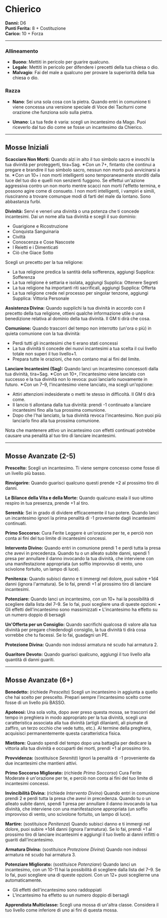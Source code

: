 # Chierico

**Danni:** D6  
**Punti Ferita:** 8 + Costituzione  
**Carico:** 10 + Forza

<hr>

### **Allineamento**
- **Buono**: Mettiti in pericolo per guarire qualcuno.
- **Legale**: Mettiti in pericolo per difendere i precetti della tua chiesa o dio.
- **Malvagio**: Fai del male a qualcuno per provare la superiorità della tua chiesa o dio.

### **Razza**
- **Nano**: Sei una sola cosa con la pietra. Quando entri in comunione ti viene concessa una versione speciale di Voce dei Taciturni come orazione che funziona solo sulla pietra.

- **Umano**: La tua fede è varia: scegli un incantesimo da Mago. Puoi riceverlo dal tuo dio come se fosse un incantesimo da Chierico.

<hr>

## Mosse Iniziali

**Scacciare Non Morti:**
Quando alzi in alto il tuo simbolo sacro e invochi la tua divinità per proteggerti, tira+Sag. ✴Con un 7+, fintanto che continui a pregare e brandire il tuo simbolo sacro, nessun non morto può avvicinarsi a te. ✴Con un 10+ i non morti intelligenti sono temporaneamente storditi dalla luce del tuo dio e quelli non senzienti fuggono. Se effettui un'azione aggressiva contro un non morto mentre scacci non morti l'effetto termina, e possono agire come di consueto. I non morti intelligenti, i vampiri e simili, riusciranno a trovare comunque modi di farti del male da lontano. Sono abbastanza furbi.

**Divinità:**
Servi e veneri una divinità o una potenza che ti concede incantesimi. Dai un nome alla tua divinità e scegli il suo dominio:

- Guarigione e Ricostruzione
- Conquista Sanguinaria
- Civiltà
- Conoscenza e Cose Nascoste
- I Reietti e i Dimenticati
- Ciò che Giace Sotto

Scegli un precetto per la tua religione:

- La tua religione predica la santità della sofferenza, aggiungi Supplica: Sofferenza
- La tua religione è settaria e isolata, aggiungi Supplica: Ottenere Segreti
- La tua religione ha importanti riti sacrificali, aggiungi Supplica: Offerta
- La tua religione crede nel processo per singolar tenzone, aggiungi Supplica: Vittoria Personale

**Assistenza Divina:**
Quando supplichi la tua divinità in accordo con il precetto della tua religione, ottieni qualche informazione utile o una benedizione relativa al dominio della tua divinità. Il GM ti dirà che cosa.

**Comunione:**
Quando trascorri del tempo non interrotto (un'ora o più) in quieta comunione con la tua divinità:

- Perdi tutti gli incantesimi che ti erano stati concessi
- La tua divinità ti concede dei nuovi incantesimi a tua scelta il cui livello totale non superi il tuo livello+1.
- Prepara tutte le orazioni, che non contano mai ai fini del limite.

**Lanciare Incantesimi (Sag):**
Quando lanci un incantesimo concessoti dalla tua divinità, tira+Sag.
✴Con un 10+, l'incantesimo viene lanciato con successo e la tua divinità non lo revoca: puoi lanciarlo nuovamente in futuro.
✴Con un 7–9, l'incantesimo viene lanciato, ma scegli un'opzione:

- Attiri attenzioni indesiderate o metti te stesso in difficoltà. Il GM ti dirà come.
- Il lancio ti allontana dalla tua divinità: prendi -1 continuato a lanciare incantesimi fino alla tua prossima comunione.
- Dopo che l'hai lanciato, la tua divinità revoca l'incantesimo. Non puoi più lanciarlo fino alla tua prossima comunione.

Nota che mantenere attivo un incantesimo con effetti continuati potrebbe causare una penalità al tuo tiro di lanciare incantesimi.

<hr>

## Mosse Avanzate (2-5)

**Prescelto:**
Scegli un incantesimo. Ti viene sempre concesso come fosse di un livello più basso.

**Rinvigorire:**
Quando guarisci qualcuno questi prende +2 al prossimo tiro di danni.

**Le Bilance della Vita e della Morte:**
Quando qualcuno esala il suo ultimo respiro in tua presenza, prende +1 al tiro.

**Serenità:**
Sei in grado di dividere efficacemente il tuo potere. Quando lanci un incantesimo
ignori la prima penalità di -1 proveniente dagli incantesimi continuati.

**Primo Soccorso:**
Cura Ferite Leggere è un'orazione per te, e perciò non conta ai fini del tuo limite
di incantesimi concessi.

**Intervento Divino:**
Quando entri in comunione prendi 1 e perdi tutta la presa che avevi in precedenza.
Quando tu o un alleato subite danni, spendi 1 presa per annullare il danno
invocando la tua divinità, che interviene con una manifestazione appropriata (un
soffio improvviso di vento, uno scivolone fortuito, un lampo di luce).

**Penitenza:**
Quando subisci danno e ti immergi nel dolore, puoi subire +1d4 danni (ignora
l'armatura). Se lo fai, prendi +1 al prossimo tiro di lanciare incantesimi.

**Potenziare:**
Quando lanci un incantesimo, con un 10+ hai la possibilità di scegliere dalla lista
del 7–9. Se lo fai, puoi scegliere una di queste opzioni:
• Gli effetti dell'incantesimo sono massimizzati
• L'incantesimo ha effetto su un numero doppio di bersagli

**Un'Offerta per un Consiglio:**
Quando sacrifichi qualcosa di valore alla tua divinità per pregare chiedendogli
consiglio, la tua divinità ti dirà cosa vorrebbe che tu facessi. Se lo fai, guadagni
un PE.

**Protezione Divina:**
Quando non indossi armatura né scudo hai armatura 2.

**Guaritore Devoto:**
Quando guarisci qualcuno, aggiungi il tuo livello alla quantità di danni guariti.

<hr>

## Mosse Avanzate (6+)

**Benedetto:**
(richiede *Prescelto*)
Scegli un incantesimo in aggiunta a quello che hai scelto per prescelto. Prepari
sempre l'incantesimo scelto come fosse di un livello più BASSO.

**Apoteosi:**
Una sola volta, dopo aver preso questa mossa, se trascorri del tempo in preghiera
in modo appropriato per la tua divinità, scegli una caratteristica associata alla
tua divinità (artigli dilanianti, ali piumate di zaffiro, un terzo occhio che vede
tutto, etc.). Al termine della preghiera, acquisisci permanentemente questa
caratteristica fisica.

**Mietitore:**
Quando spendi del tempo dopo una battaglia per dedicare la vittoria alla tua
divinità e occuparti dei morti, prendi +1 al prossimo tiro.

**Provvidenza:**
(sostituisce *Serenità*)
Ignori la penalità di -1 proveniente da due incantesimi che mantieni attivi.

**Primo Soccorso Migliorato:**
(richiede *Primo Soccorso*)
Cura Ferite Moderate è un'orazione per te, e perciò non conta ai fini del tuo
limite di incantesimi concessi.

**Invincibilità Divina:**
(richiede *Intervento Divino*)
Quando entri in comunione prendi 2 e perdi tutta la presa che avevi in precedenza.
Quando tu o un alleato subite danni, spendi 1 presa per annullare il danno
invocando la tua divinità, che interviene con una manifestazione appropriata (un
soffio improvviso di vento, uno scivolone fortuito, un lampo di luce).

**Martire:**
(sostituisce *Penitenza*)
Quando subisci danno e ti immergi nel dolore, puoi subire +1d4 danni (ignora
l'armatura). Se lo fai, prendi +1 al prossimo tiro di lanciare incantesimi e aggiungi
il tuo livello ai danni inflitti o guariti dall'incantesimo.

**Armatura Divina:**
(sostituisce *Protezione Divina*)
Quando non indossi armatura né scudo hai armatura 3.

**Potenziare Migliorato:**
(sostituisce *Potenziare*)
Quando lanci un incantesimo, con un 10-11 hai la possibilità di scegliere dalla
lista del 7–9. Se lo fai, puoi scegliere una di queste opzioni. Con un 12+ puoi
sceglierne una automaticamente.

- Gli effetti dell'incantesimo sono raddoppiati
- L'incantesimo ha effetto su un numero doppio di bersagli

**Apprendista Multiclasse:**
Scegli una mossa di un'altra classe. Considera il tuo livello come inferiore di uno
ai fini di questa mossa.